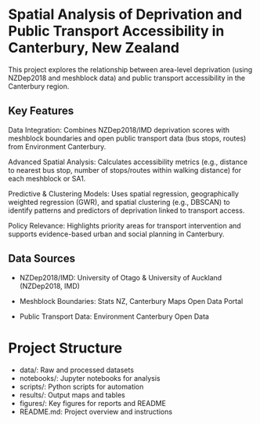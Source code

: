 # Spatial Analysis of Deprivation and Public Transport Accessibility in Canterbury, New Zealand

This project explores the relationship between area-level deprivation (using NZDep2018 and meshblock data) and public transport accessibility in the Canterbury region. 

## Key Features 
Data Integration: Combines NZDep2018/IMD deprivation scores with meshblock boundaries and open public transport data (bus stops, routes) from Environment Canterbury.

Advanced Spatial Analysis: Calculates accessibility metrics (e.g., distance to nearest bus stop, number of stops/routes within walking distance) for each meshblock or SA1.

Predictive & Clustering Models: Uses spatial regression, geographically weighted regression (GWR), and spatial clustering (e.g., DBSCAN) to identify patterns and predictors of deprivation linked to transport access.

Policy Relevance: Highlights priority areas for transport intervention and supports evidence-based urban and social planning in Canterbury.

## Data Sources 
- NZDep2018/IMD: University of Otago & University of Auckland (NZDep2018, IMD)

- Meshblock Boundaries: Stats NZ, Canterbury Maps Open Data Portal

- Public Transport Data: Environment Canterbury Open Data

# Project Structure

- data/: Raw and processed datasets
- notebooks/: Jupyter notebooks for analysis
- scripts/: Python scripts for automation
- results/: Output maps and tables
- figures/: Key figures for reports and README
- README.md: Project overview and instructions
